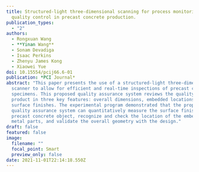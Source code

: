 ```yaml
---
title: Structured-light three-dimensional scanning for process monitoring and
  quality control in precast concrete production.
publication_types:
  - "2"
authors:
  - Rongxuan Wang
  - **Yinan Wang**
  - Sonam Devadiga
  - Isaac Perkins
  - Zhenyu James Kong
  - Xiaowei Yue
doi: 10.15554/pcij66.6-01
publication: *PCI Journal*
abstract: "This paper presents the use of a structured-light three-dimensional
  scanner to allow for efficient and real-time inspections of precast concrete
  specimens. This proposed quality assurance system reviews the quality of a
  product in three key features: overall dimensions, embedded locations, and
  surface finishes. The experimental program demonstrated that the proposed
  quality assurance system can quantitatively measure the surface finish of a
  precast concrete object, recognize and check the location of the embedded
  metal parts, and validate the overall geometry with the design."
draft: false
featured: false
image:
  filename: ""
  focal_point: Smart
  preview_only: false
date: 2021-11-01T22:14:18.550Z
---
```

